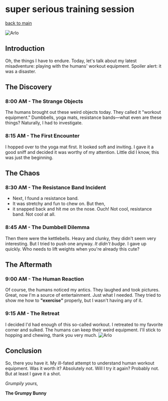 # super serious training session

[back to main](/)

![Arlo](../images/arlo12.jpg)

## Introduction
Oh, the things I have to endure. Today, let's talk about my latest misadventure: playing with the humans' workout equipment. Spoiler alert: it was a disaster.

## The Discovery
### 8:00 AM - The Strange Objects

The humans brought out these weird objects today. They called it "workout equipment." Dumbbells, yoga mats, resistance bands—what even are these things? Naturally, I had to investigate. 

### 8:15 AM - The First Encounter

I hopped over to the yoga mat first. It looked soft and inviting. I gave it a good sniff and decided it was worthy of my attention. Little did I know, this was just the beginning.

## The Chaos
### 8:30 AM - The Resistance Band Incident

- Next, I found a resistance band. 
- It was stretchy and fun to chew on. But then, 
- it snapped back and hit me on the nose. Ouch! Not cool, resistance band. Not cool at all.

### 8:45 AM - The Dumbbell Dilemma

Then there were the kettlebells. Heavy and clunky, they didn't seem very interesting. But I tried to push one anyway. *It didn't budge*. I gave up quickly. Who needs to lift weights when you're already this cute?

## The Aftermath
### 9:00 AM - The Human Reaction

Of course, the humans noticed my antics. They laughed and took pictures. Great, now I'm a source of entertainment. Just what I needed. They tried to show me how to **"exercise"** properly, but I wasn't having any of it.

### 9:15 AM - The Retreat

I decided I'd had enough of this so-called workout. I retreated to my favorite corner and sulked. The humans can keep their weird equipment. I'll stick to hopping and chewing, thank you very much.
![Arlo](../images/arlo11.jpg)

## Conclusion

So, there you have it. My ill-fated attempt to understand human workout equipment. Was it worth it? Absolutely not. Will I try it again? Probably not. But at least I gave it a shot.

*Grumpily yours,*

**The Grumpy Bunny**
